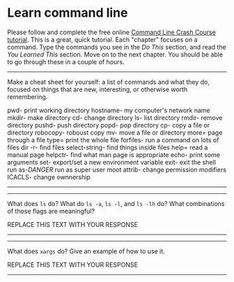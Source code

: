 # Learn command line

Please follow and complete the free online [Command Line Crash Course
tutorial](http://cli.learncodethehardway.org/book/). This is a great,
quick tutorial. Each "chapter" focuses on a command. Type the commands
you see in the _Do This_ section, and read the _You Learned This_
section. Move on to the next chapter. You should be able to go through
these in a couple of hours.


---

Make a cheat sheet for yourself: a list of commands and what they do, focused on things that are new, interesting, or otherwise worth remembering.

pwd- print working directory
hostname- my computer's network name
mkdir- make directory
cd- change directory
ls- list directory
rmdir- remove directory
pushd- push directory
popd- pop directory
cp- copy a file or directory
robocopy- roboust copy
mv- move a file or directory
more= page through a file
type= print the whole file
forfiles- run a command on lots of files
dir -r- find files
select-string- find things inside files
help= read a manual page
helpctr- find what man page is appropriate
echo- print some arguments
set- export/set a new environment variable
exit- exit the shell
run as-*DANGER* run as super user moot
attrib- change permission modifiers 
ICACLS- change ownnership

---


---

What does `ls` do? What do `ls -a`, `ls -l`, and `ls -lh` do? What combinations of those flags are meaningful?

REPLACE THIS TEXT WITH YOUR RESPONSE

---


---

What does `xargs` do? Give an example of how to use it.

REPLACE THIS TEXT WITH YOUR RESPONSE

---
